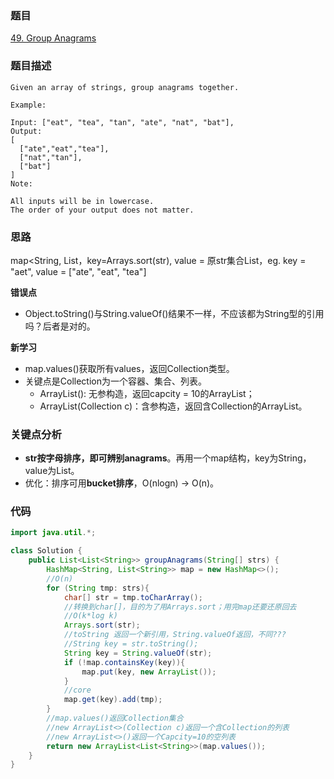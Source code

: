 ### 题目
[49. Group Anagrams](https://leetcode.com/problems/group-anagrams/)

### 题目描述
```
Given an array of strings, group anagrams together.

Example:

Input: ["eat", "tea", "tan", "ate", "nat", "bat"],
Output:
[
  ["ate","eat","tea"],
  ["nat","tan"],
  ["bat"]
]
Note:

All inputs will be in lowercase.
The order of your output does not matter.
```

### 思路
map<String, List<String>，key=Arrays.sort(str), value = 原str集合List，eg. key = "aet", value = ["ate", "eat", "tea"]

**错误点**
* Object.toString()与String.valueOf()结果不一样，不应该都为String型的引用吗？后者是对的。

**新学习**

* map.values()获取所有values，返回Collection类型。
* 关键点是Collection为一个容器、集合、列表。
	* ArrayList(): 无参构造，返回capcity = 10的ArrayList；
	* ArrayList(Collection c)：含参构造，返回含Collection的ArrayList。

### 关键点分析
* **str按字母排序，即可辨别anagrams**。再用一个map结构，key为String，value为List<String>。
* 优化：排序可用**bucket排序**，O(nlogn) -> O(n)。


### 代码
```java
import java.util.*;

class Solution {
    public List<List<String>> groupAnagrams(String[] strs) {
        HashMap<String, List<String>> map = new HashMap<>();
        //O(n)
        for (String tmp: strs){
            char[] str = tmp.toCharArray();
            //转换到char[]，目的为了用Arrays.sort；用完map还要还原回去
            //O(k*log k)
            Arrays.sort(str);
            //toString 返回一个新引用，String.valueOf返回，不同???
            //String key = str.toString();
            String key = String.valueOf(str);
            if (!map.containsKey(key)){
                map.put(key, new ArrayList());
            }
            //core
            map.get(key).add(tmp);
        }
        //map.values()返回Collection集合
        //new ArrayList<>(Collection c)返回一个含Collection的列表
        //new ArrayList<>()返回一个Capcity=10的空列表
        return new ArrayList<List<String>>(map.values());
    }
}
```